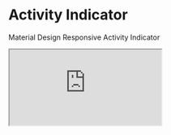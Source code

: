 # Activity Indicator
Material Design Responsive Activity Indicator

<iframe src='https://tejaswigowda.github.io/activityIndicator-material/embed.html'></iframe>
